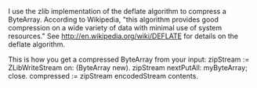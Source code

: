 I use the zlib implementation of the deflate algorithm to compress a ByteArray. According to Wikipedia, "this algorithm provides good compression on a wide variety of data with minimal use of system resources." See http://en.wikipedia.org/wiki/DEFLATE for details on the deflate algorithm.

This is how you get a compressed ByteArray from your input:
zipStream := ZLibWriteStream on: (ByteArray new).
zipStream 
	nextPutAll: myByteArray;
	close.
compressed := zipStream encodedStream contents.